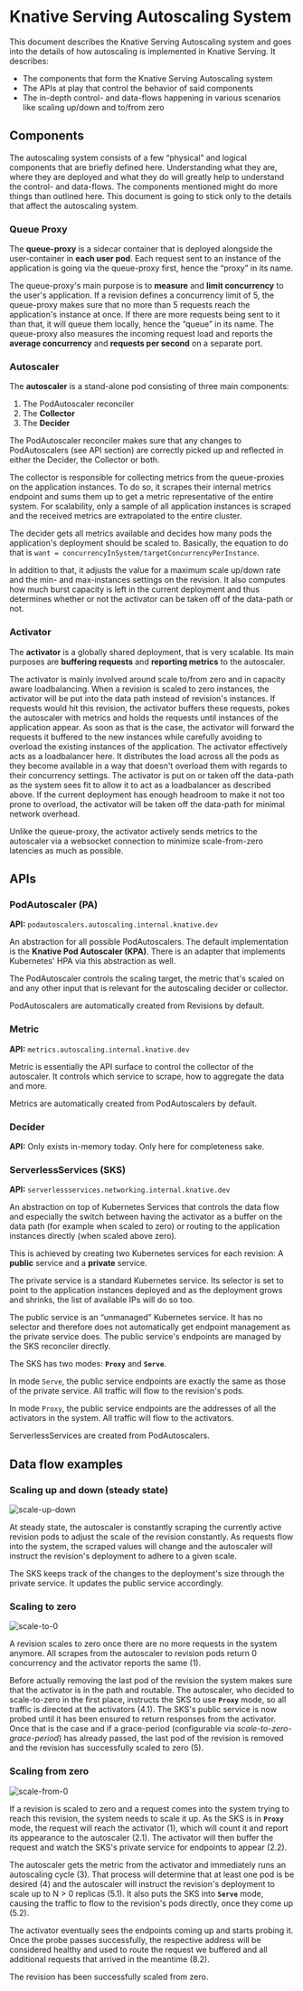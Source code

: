 # Knative Serving Autoscaling System

This document describes the Knative Serving Autoscaling system and goes into the
details of how autoscaling is implemented in Knative Serving. It describes:

- The components that form the Knative Serving Autoscaling system
- The APIs at play that control the behavior of said components
- The in-depth control- and data-flows happening in various scenarios like
  scaling up/down and to/from zero

## Components

The autoscaling system consists of a few “physical” and logical components that
are briefly defined here. Understanding what they are, where they are deployed
and what they do will greatly help to understand the control- and data-flows.
The components mentioned might do more things than outlined here. This document
is going to stick only to the details that affect the autoscaling system.

### Queue Proxy

The **queue-proxy** is a sidecar container that is deployed alongside the
user-container in **each user pod**. Each request sent to an instance of the
application is going via the queue-proxy first, hence the “proxy” in its name.

The queue-proxy's main purpose is to **measure** and **limit concurrency** to
the user's application. If a revision defines a concurrency limit of 5, the
queue-proxy makes sure that no more than 5 requests reach the application's
instance at once. If there are more requests being sent to it than that, it will
queue them locally, hence the “queue” in its name. The queue-proxy also measures
the incoming request load and reports the **average concurrency** and **requests
per second** on a separate port.

### Autoscaler

The **autoscaler** is a stand-alone pod consisting of three main components:

1. The PodAutoscaler reconciler
2. The **Collector**
3. The **Decider**

The PodAutoscaler reconciler makes sure that any changes to PodAutoscalers (see
API section) are correctly picked up and reflected in either the Decider, the
Collector or both.

The collector is responsible for collecting metrics from the queue-proxies on
the application instances. To do so, it scrapes their internal metrics endpoint
and sums them up to get a metric representative of the entire system. For
scalability, only a sample of all application instances is scraped and the
received metrics are extrapolated to the entire cluster.

The decider gets all metrics available and decides how many pods the
application's deployment should be scaled to. Basically, the equation to do that
is `want = concurrencyInSystem/targetConcurrencyPerInstance`.

In addition to that, it adjusts the value for a maximum scale up/down rate and
the min- and max-instances settings on the revision. It also computes how much
burst capacity is left in the current deployment and thus determines whether or
not the activator can be taken off of the data-path or not.

### Activator

The **activator** is a globally shared deployment, that is very scalable. Its
main purposes are **buffering requests** and **reporting metrics** to the
autoscaler.

The activator is mainly involved around scale to/from zero and in capacity aware
loadbalancing. When a revision is scaled to zero instances, the activator will
be put into the data path instead of revision's instances. If requests would hit
this revision, the activator buffers these requests, pokes the autoscaler with
metrics and holds the requests until instances of the application appear. As
soon as that is the case, the activator will forward the requests it buffered to
the new instances while carefully avoiding to overload the existing instances of
the application. The activator effectively acts as a loadbalancer here. It
distributes the load across all the pods as they become available in a way that
doesn't overload them with regards to their concurrency settings. The activator
is put on or taken off the data-path as the system sees fit to allow it to act
as a loadbalancer as described above. If the current deployment has enough
headroom to make it not too prone to overload, the activator will be taken off
the data-path for minimal network overhead.

Unlike the queue-proxy, the activator actively sends metrics to the autoscaler
via a websocket connection to minimize scale-from-zero latencies as much as
possible.

## APIs

### PodAutoscaler (PA)

**API:** `podautoscalers.autoscaling.internal.knative.dev`

An abstraction for all possible PodAutoscalers. The default implementation is
the **Knative Pod Autoscaler (KPA)**. There is an adapter that implements
Kubernetes' HPA via this abstraction as well.

The PodAutoscaler controls the scaling target, the metric that's scaled on and
any other input that is relevant for the autoscaling decider or collector.

PodAutoscalers are automatically created from Revisions by default.

### Metric

**API:** `metrics.autoscaling.internal.knative.dev`

Metric is essentially the API surface to control the collector of the
autoscaler. It controls which service to scrape, how to aggregate the data and
more.

Metrics are automatically created from PodAutoscalers by default.

### Decider

**API:** Only exists in-memory today. Only here for completeness sake.

### ServerlessServices (SKS)

**API:** `serverlessservices.networking.internal.knative.dev`

An abstraction on top of Kubernetes Services that controls the data flow and
especially the switch between having the activator as a buffer on the data path
(for example when scaled to zero) or routing to the application instances
directly (when scaled above zero).

This is achieved by creating two Kubernetes services for each revision: A
**public** service and a **private** service.

The private service is a standard Kubernetes service. Its selector is set to
point to the application instances deployed and as the deployment grows and
shrinks, the list of available IPs will do so too.

The public service is an “unmanaged” Kubernetes service. It has no selector and
therefore does not automatically get endpoint management as the private service
does. The public service's endpoints are managed by the SKS reconciler directly.

The SKS has two modes: **`Proxy`** and **`Serve`**.

In mode `Serve`, the public service endpoints are exactly the same as those of
the private service. All traffic will flow to the revision's pods.

In mode `Proxy`, the public service endpoints are the addresses of all the
activators in the system. All traffic will flow to the activators.

ServerlessServices are created from PodAutoscalers.

## Data flow examples

<!-- Editable versions of the diagrams below are in the Knative shared drive in Scaling/images -->

### Scaling up and down (steady state)

![scale-up-down](images/scale-up-down.png)

At steady state, the autoscaler is constantly scraping the currently active
revision pods to adjust the scale of the revision constantly. As requests flow
into the system, the scraped values will change and the autoscaler will instruct
the revision's deployment to adhere to a given scale.

The SKS keeps track of the changes to the deployment's size through the private
service. It updates the public service accordingly.

### Scaling to zero

![scale-to-0](images/scale-to-0.png)

A revision scales to zero once there are no more requests in the system anymore.
All scrapes from the autoscaler to revision pods return 0 concurrency and the
activator reports the same (1).

Before actually removing the last pod of the revision the system makes sure that
the activator is in the path and routable. The autoscaler, who decided to
scale-to-zero in the first place, instructs the SKS to use **`Proxy`** mode, so
all traffic is directed at the activators (4.1). The SKS's public service is now
probed until it has been ensured to return responses from the activator. Once
that is the case and if a grace-period (configurable via
_scale-to-zero-grace-period_) has already passed, the last pod of the revision
is removed and the revision has successfully scaled to zero (5).

### Scaling from zero

![scale-from-0](images/scale-from-0.png)

If a revision is scaled to zero and a request comes into the system trying to
reach this revision, the system needs to scale it up. As the SKS is in
**`Proxy`** mode, the request will reach the activator (1), which will count it
and report its appearance to the autoscaler (2.1). The activator will then
buffer the request and watch the SKS's private service for endpoints to appear
(2.2).

The autoscaler gets the metric from the activator and immediately runs an
autoscaling cycle (3). That process will determine that at least one pod is be
desired (4) and the autoscaler will instruct the revision's deployment to scale
up to N > 0 replicas (5.1). It also puts the SKS into **`Serve`** mode, causing
the traffic to flow to the revision's pods directly, once they come up (5.2).

The activator eventually sees the endpoints coming up and starts probing it.
Once the probe passes successfully, the respective address will be considered
healthy and used to route the request we buffered and all additional requests
that arrived in the meantime (8.2).

The revision has been successfully scaled from zero.
